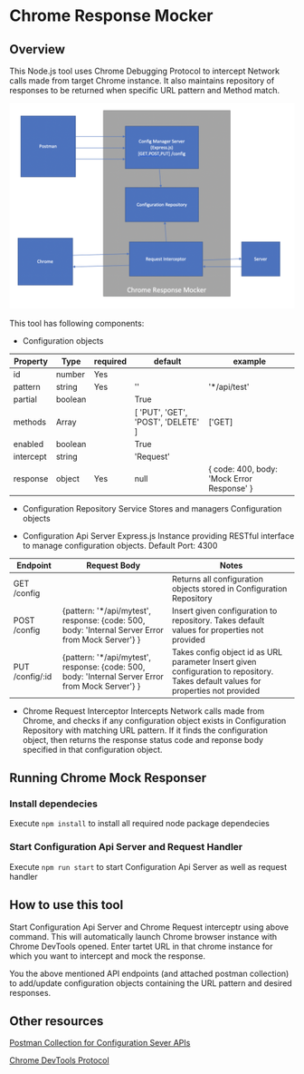 # Chrome Response Mocker

## Overview
This Node.js tool uses Chrome Debugging Protocol to intercept Network calls made from target Chrome instance. It also maintains repository of responses to be returned when specific URL pattern and Method match.

![](images/Components-Diagram.png)

This tool has following components:
- Configuration objects

| Property  | Type  | required | default |example |
|---|---|---|---|---|
| id  | number   | Yes | | |
| pattern  | string   | Yes | '' | '*/api/test' |
| partial  | boolean   |  | True | |
| methods  | Array<string>   | | [ 'PUT', 'GET', 'POST', 'DELETE' ] | ['GET] |
| enabled  | boolean   |  | True | |
| intercept  | string   |  | 'Request' | |
| response  | object   | Yes | null | { code: 400, body: 'Mock Error Response' } |


- Configuration Repository Service
  Stores and managers Configuration objects

- Configuration Api Server
  Express.js Instance providing RESTful interface to manage configuration objects. Default Port: 4300

| Endpoint  | Request Body   | Notes |
|---|---|---|
| GET /config  |   | Returns all configuration objects stored in Configuration Repository |
| POST /config | {pattern: '*/api/mytest', response: {code: 500, body: 'Internal Server Error from Mock Server'} }  |  Insert given configuration to repository. Takes default values for properties not provided |
| PUT /config/:id | {pattern: '*/api/mytest', response: {code: 500, body: 'Internal Server Error from Mock Server'} }  | Takes config object id as URL parameter Insert given configuration to repository. Takes default values for properties not provided |

- Chrome Request Interceptor
  Intercepts Network calls made from Chrome, and checks if any configuration object exists in Configuration Repository with matching URL pattern. If it finds the configuration object, then returns the response status code and reponse body specified in that configuration object.

## Running Chrome Mock Responser

### Install dependecies
  Execute `npm install` to install all required node package dependecies

### Start Configuration Api Server and Request Handler
  Execute `npm run start` to  start Configuration Api Server as well as request handler

## How to use this tool

Start Configuration Api Server and Chrome Request interceptr using above command. This will automatically launch Chrome browser instance with Chrome DevTools opened. Enter tartet URL in that chrome instance for which you want to intercept and mock the response.

You the above mentioned API endpoints (and attached postman collection) to add/update configuration objects containing the URL pattern and desired responses.

## Other resources
  [Postman Collection for Configuration Sever APIs](postman_collection.json)

  [Chrome DevTools Protocol](https://chromedevtools.github.io/devtools-protocol/)